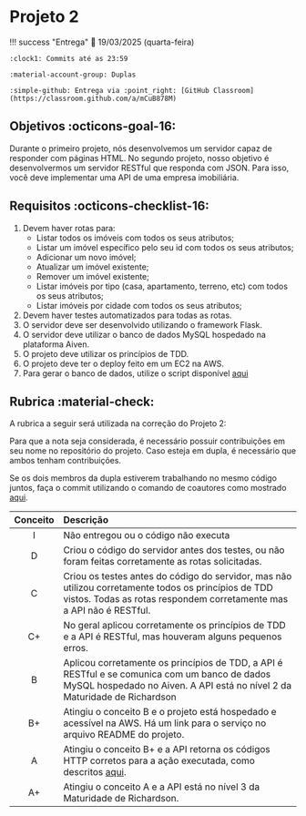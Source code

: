 # Projeto 2

!!! success "Entrega"
    :date: 19/03/2025 (quarta-feira)
    
    :clock1: Commits até as 23:59

    :material-account-group: Duplas

    :simple-github: Entrega via :point_right: [GitHub Classroom](https://classroom.github.com/a/mCuB878M)

## Objetivos :octicons-goal-16:

Durante o primeiro projeto, nós desenvolvemos um servidor capaz de responder com páginas HTML. No segundo projeto, nosso objetivo é desenvolvermos um servidor RESTful que responda com JSON. Para isso, você deve implementar uma API de uma empresa imobiliária.

## Requisitos :octicons-checklist-16:

1. Devem haver rotas para:
    - Listar todos os imóveis com todos os seus atributos;
    - Listar um imóvel específico pelo seu id com todos os seus atributos;
    - Adicionar um novo imóvel;
    - Atualizar um imóvel existente;
    - Remover um imóvel existente;
    - Listar imóveis por tipo (casa, apartamento, terreno, etc) com todos os seus atributos;
    - Listar imóveis por cidade com todos os seus atributos;
1. Devem haver testes automatizados para todas as rotas.
1. O servidor deve ser desenvolvido utilizando o framework Flask.
1. O servidor deve utilizar o banco de dados MySQL hospedado na plataforma Aiven.
1. O projeto deve utilizar os princípios de TDD.
1. O projeto deve ter o deploy feito em um EC2 na AWS.
1. Para gerar o banco de dados, utilize o script disponível [aqui](imoveis.sql)

## Rubrica :material-check:

A rubrica a seguir será utilizada na correção do Projeto 2:

Para que a nota seja considerada, é necessário possuir contribuições em seu nome no repositório do projeto. Caso esteja em dupla, é necessário que ambos tenham contribuições.

Se os dois membros da dupla estiverem trabalhando no mesmo código juntos, faça o commit utilizando o comando de coautores como mostrado [aqui](../../auxiliar/coautores.md).

| Conceito | Descrição |
| :------: | :-------- |
|    I     | Não entregou ou o código não executa |
|    D     | Criou o código do servidor antes dos testes, ou não foram feitas corretamente as rotas solicitadas. |
|    C     | Criou os testes antes do código do servidor, mas não utilizou corretamente todos os princípios de TDD vistos. Todas as rotas respondem corretamente mas a API não é RESTful.  |
|    C+    | No geral aplicou corretamente os princípios de TDD e a API é RESTful, mas houveram alguns pequenos erros. |
|    B     | Aplicou corretamente os princípios de TDD, a API é RESTful e se comunica com um banco de dados MySQL hospedado no Aiven. A API está no nível 2 da Maturidade de Richardson |
|    B+    | Atingiu o conceito B e o projeto está hospedado e acessível na AWS. Há um link para o serviço no arquivo README do projeto. |
|    A     | Atingiu o conceito B+ e a API retorna os códigos HTTP corretos para a ação executada, como descritos [aqui](https://developer.mozilla.org/pt-BR/docs/Web/HTTP/Status). |
|    A+     | Atingiu o conceito A e a API está no nível 3 da Maturidade de Richardson. |